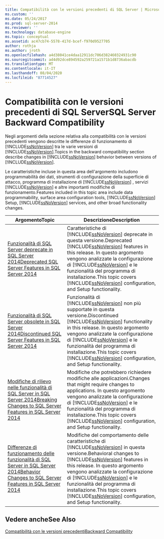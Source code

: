 ```yaml
---
title: Compatibilità con le versioni precedenti di SQL Server | Microsoft Docs
ms.custom: ''
ms.date: 05/24/2017
ms.prod: sql-server-2014
ms.reviewer: ''
ms.technology: database-engine
ms.topic: conceptual
ms.assetid: ac47cb74-5578-417d-bcef-f970d9527705
author: rothja
ms.author: jroth
ms.openlocfilehash: a4d38041ce4daa12911dc706d382460324931c90
ms.sourcegitcommit: ad4d92dce894592a259721a1571b1d8736abacdb
ms.translationtype: MT
ms.contentlocale: it-IT
ms.lasthandoff: 08/04/2020
ms.locfileid: "87714527"
---
```

# <a name="sql-server-backward-compatibility"></a><span data-ttu-id="656d2-102">Compatibilità con le versioni precedenti di SQL Server</span><span class="sxs-lookup"><span data-stu-id="656d2-102">SQL Server Backward Compatibility</span></span>
  <span data-ttu-id="656d2-103">Negli argomenti della sezione relativa alla compatibilità con le versioni precedenti vengono descritte le differenze di funzionamento di [!INCLUDE[ssNoVersion](../includes/ssnoversion-md.md)] tra le varie versioni di [!INCLUDE[ssNoVersion](../includes/ssnoversion-md.md)].</span><span class="sxs-lookup"><span data-stu-id="656d2-103">Topics in the backward compatibility section describe changes in [!INCLUDE[ssNoVersion](../includes/ssnoversion-md.md)] behavior between versions of [!INCLUDE[ssNoVersion](../includes/ssnoversion-md.md)].</span></span>  
  
 <span data-ttu-id="656d2-104">Le caratteristiche incluse in questa area dell'argomento includono programmabilità dei dati, strumenti di configurazione della superficie di attacco, programma di installazione di [!INCLUDE[ssNoVersion](../includes/ssnoversion-md.md)] , servizi [!INCLUDE[ssNoVersion](../includes/ssnoversion-md.md)] e altre importanti modifiche di funzionamento.</span><span class="sxs-lookup"><span data-stu-id="656d2-104">Features included in this topic area include data programmability, surface area configuration tools, [!INCLUDE[ssNoVersion](../includes/ssnoversion-md.md)] Setup, [!INCLUDE[ssNoVersion](../includes/ssnoversion-md.md)] services, and other broad functionality changes.</span></span>  
  
|<span data-ttu-id="656d2-105">Argomento</span><span class="sxs-lookup"><span data-stu-id="656d2-105">Topic</span></span>|<span data-ttu-id="656d2-106">Descrizione</span><span class="sxs-lookup"><span data-stu-id="656d2-106">Description</span></span>|  
|-----------|-----------------|  
|[<span data-ttu-id="656d2-107">Funzionalità di SQL Server deprecate in SQL Server 2014</span><span class="sxs-lookup"><span data-stu-id="656d2-107">Deprecated SQL Server Features in SQL Server 2014</span></span>](../../2014/getting-started/deprecated-sql-server-features-in-sql-server-2014.md)|<span data-ttu-id="656d2-108">Caratteristiche di [!INCLUDE[ssNoVersion](../includes/ssnoversion-md.md)] deprecate in questa versione.</span><span class="sxs-lookup"><span data-stu-id="656d2-108">Deprecated [!INCLUDE[ssNoVersion](../includes/ssnoversion-md.md)] features in this release.</span></span> <span data-ttu-id="656d2-109">In questo argomento vengono analizzate la configurazione di [!INCLUDE[ssNoVersion](../includes/ssnoversion-md.md)] e le funzionalità del programma di installazione.</span><span class="sxs-lookup"><span data-stu-id="656d2-109">This topic covers [!INCLUDE[ssNoVersion](../includes/ssnoversion-md.md)] configuration, and Setup functionality.</span></span>|  
|[<span data-ttu-id="656d2-110">Funzionalità di SQL Server obsolete in SQL Server 2014</span><span class="sxs-lookup"><span data-stu-id="656d2-110">Discontinued SQL Server Features in SQL Server 2014</span></span>](../../2014/getting-started/discontinued-sql-server-features-in-sql-server-2014.md)|<span data-ttu-id="656d2-111">Funzionalità di [!INCLUDE[ssNoVersion](../includes/ssnoversion-md.md)] non più supportate in questa versione.</span><span class="sxs-lookup"><span data-stu-id="656d2-111">Discontinued [!INCLUDE[ssNoVersion](../includes/ssnoversion-md.md)] functionality in this release.</span></span> <span data-ttu-id="656d2-112">In questo argomento vengono analizzate la configurazione di [!INCLUDE[ssNoVersion](../includes/ssnoversion-md.md)] e le funzionalità del programma di installazione.</span><span class="sxs-lookup"><span data-stu-id="656d2-112">This topic covers [!INCLUDE[ssNoVersion](../includes/ssnoversion-md.md)] configuration, and Setup functionality.</span></span>|  
|[<span data-ttu-id="656d2-113">Modifiche di rilievo nelle funzionalità di SQL Server in SQL Server 2014</span><span class="sxs-lookup"><span data-stu-id="656d2-113">Breaking Changes to SQL Server Features in SQL Server 2014</span></span>](../../2014/getting-started/breaking-changes-to-sql-server-features-in-sql-server-2014.md)|<span data-ttu-id="656d2-114">Modifiche che potrebbero richiedere modifiche alle applicazioni.</span><span class="sxs-lookup"><span data-stu-id="656d2-114">Changes that might require changes to applications.</span></span> <span data-ttu-id="656d2-115">In questo argomento vengono analizzate la configurazione di [!INCLUDE[ssNoVersion](../includes/ssnoversion-md.md)] e le funzionalità del programma di installazione.</span><span class="sxs-lookup"><span data-stu-id="656d2-115">This topic covers [!INCLUDE[ssNoVersion](../includes/ssnoversion-md.md)] configuration, and Setup functionality.</span></span>|  
|[<span data-ttu-id="656d2-116">Differenze di funzionamento delle funzionalità di SQL Server in SQL Server 2014</span><span class="sxs-lookup"><span data-stu-id="656d2-116">Behavior Changes to SQL Server Features in SQL Server 2014</span></span>](../../2014/getting-started/behavior-changes-to-sql-server-features-in-sql-server-2014.md)|<span data-ttu-id="656d2-117">Modifiche del comportamento delle caratteristiche di [!INCLUDE[ssNoVersion](../includes/ssnoversion-md.md)] in questa versione.</span><span class="sxs-lookup"><span data-stu-id="656d2-117">Behavioral  changes to [!INCLUDE[ssNoVersion](../includes/ssnoversion-md.md)] features in this release.</span></span> <span data-ttu-id="656d2-118">In questo argomento vengono analizzate la configurazione di [!INCLUDE[ssNoVersion](../includes/ssnoversion-md.md)] e le funzionalità del programma di installazione.</span><span class="sxs-lookup"><span data-stu-id="656d2-118">This topic covers [!INCLUDE[ssNoVersion](../includes/ssnoversion-md.md)] configuration, and Setup functionality.</span></span>|  
  
## <a name="see-also"></a><span data-ttu-id="656d2-119">Vedere anche</span><span class="sxs-lookup"><span data-stu-id="656d2-119">See Also</span></span>  
 [<span data-ttu-id="656d2-120">Compatibilità con le versioni precedenti</span><span class="sxs-lookup"><span data-stu-id="656d2-120">Backward Compatibility</span></span>](../../2014/getting-started/backward-compatibility.md)  
  
  
